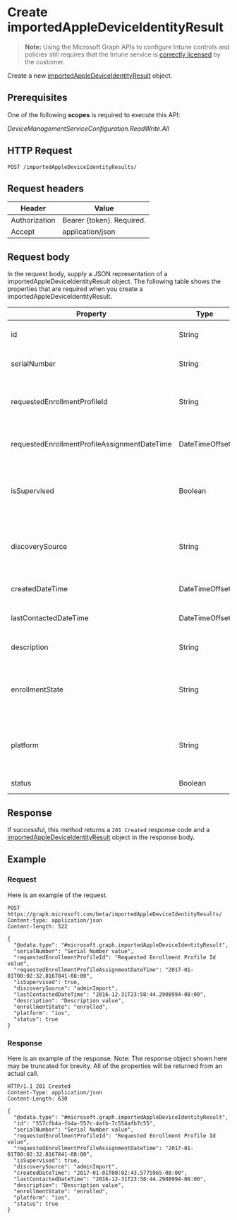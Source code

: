 ﻿# Create importedAppleDeviceIdentityResult

> **Note:** Using the Microsoft Graph APIs to configure Intune controls and policies still requires that the Intune service is [correctly licensed](https://go.microsoft.com/fwlink/?linkid=839381) by the customer.

Create a new [importedAppleDeviceIdentityResult](../resources/intune_corpenrollment_importedappledeviceidentityresult.md) object.
## Prerequisites
One of the following **scopes** is required to execute this API:

*DeviceManagementServiceConfiguration.ReadWrite.All*
## HTTP Request
<!-- {
  "blockType": "ignored"
}
-->
```http
POST /importedAppleDeviceIdentityResults/
```

## Request headers
|Header|Value|
|---|---|
|Authorization|Bearer {token}. Required.|
|Accept|application/json|

## Request body
In the request body, supply a JSON representation of a importedAppleDeviceIdentityResult object.
The following table shows the properties that are required when you create a importedAppleDeviceIdentityResult.

|Property|Type|Description|
|---|---|---|
|id|String|Key of the entity. Inherited from [importedAppleDeviceIdentity](../resources/intune_corpenrollment_importedappledeviceidentity.md)|
|serialNumber|String|Device serial number Inherited from [importedAppleDeviceIdentity](../resources/intune_corpenrollment_importedappledeviceidentity.md)|
|requestedEnrollmentProfileId|String|Enrollment profile Id admin intends to apply to the device during next enrollment Inherited from [importedAppleDeviceIdentity](../resources/intune_corpenrollment_importedappledeviceidentity.md)|
|requestedEnrollmentProfileAssignmentDateTime|DateTimeOffset|The time enrollment profile was assigned to the device Inherited from [importedAppleDeviceIdentity](../resources/intune_corpenrollment_importedappledeviceidentity.md)|
|isSupervised|Boolean|Indicates if the Apple device is supervised. More information is at: https://support.apple.com/en-us/HT202837 Inherited from [importedAppleDeviceIdentity](../resources/intune_corpenrollment_importedappledeviceidentity.md)|
|discoverySource|String|Apple device discovery source. Inherited from [importedAppleDeviceIdentity](../resources/intune_corpenrollment_importedappledeviceidentity.md) Possible values are: `unknown`, `adminImport`, `deviceEnrollmentProgram`.|
|createdDateTime|DateTimeOffset|Created Date Time of the device Inherited from [importedAppleDeviceIdentity](../resources/intune_corpenrollment_importedappledeviceidentity.md)|
|lastContactedDateTime|DateTimeOffset|Last Contacted Date Time of the device Inherited from [importedAppleDeviceIdentity](../resources/intune_corpenrollment_importedappledeviceidentity.md)|
|description|String|The description of the device Inherited from [importedAppleDeviceIdentity](../resources/intune_corpenrollment_importedappledeviceidentity.md)|
|enrollmentState|String|The state of the device in Intune Inherited from [importedAppleDeviceIdentity](../resources/intune_corpenrollment_importedappledeviceidentity.md) Possible values are: `unknown`, `enrolled`, `pendingReset`, `failed`, `notContacted`.|
|platform|String|The platform of the Device. Inherited from [importedAppleDeviceIdentity](../resources/intune_corpenrollment_importedappledeviceidentity.md) Possible values are: `unknown`, `ios`, `android`, `windows`, `windowsMobile`, `macOS`.|
|status|Boolean|Status of imported device identity|



## Response
If successful, this method returns a `201 Created` response code and a [importedAppleDeviceIdentityResult](../resources/intune_corpenrollment_importedappledeviceidentityresult.md) object in the response body.

## Example
### Request
Here is an example of the request.
```http
POST https://graph.microsoft.com/beta/importedAppleDeviceIdentityResults/
Content-type: application/json
Content-length: 522

{
  "@odata.type": "#microsoft.graph.importedAppleDeviceIdentityResult",
  "serialNumber": "Serial Number value",
  "requestedEnrollmentProfileId": "Requested Enrollment Profile Id value",
  "requestedEnrollmentProfileAssignmentDateTime": "2017-01-01T00:02:32.8167841-08:00",
  "isSupervised": true,
  "discoverySource": "adminImport",
  "lastContactedDateTime": "2016-12-31T23:58:44.2908994-08:00",
  "description": "Description value",
  "enrollmentState": "enrolled",
  "platform": "ios",
  "status": true
}
```

### Response
Here is an example of the response. Note: The response object shown here may be truncated for brevity. All of the properties will be returned from an actual call.
```http
HTTP/1.1 201 Created
Content-Type: application/json
Content-Length: 630

{
  "@odata.type": "#microsoft.graph.importedAppleDeviceIdentityResult",
  "id": "557cfb4a-fb4a-557c-4afb-7c554afb7c55",
  "serialNumber": "Serial Number value",
  "requestedEnrollmentProfileId": "Requested Enrollment Profile Id value",
  "requestedEnrollmentProfileAssignmentDateTime": "2017-01-01T00:02:32.8167841-08:00",
  "isSupervised": true,
  "discoverySource": "adminImport",
  "createdDateTime": "2017-01-01T00:02:43.5775965-08:00",
  "lastContactedDateTime": "2016-12-31T23:58:44.2908994-08:00",
  "description": "Description value",
  "enrollmentState": "enrolled",
  "platform": "ios",
  "status": true
}
```



